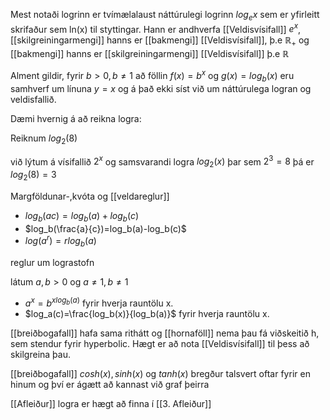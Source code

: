 Mest notaði logrinn er tvímælalaust náttúrulegi logrinn $log_e x$ sem er yfirleitt skrifaður sem ln(x) til styttingar. Hann er andhverfa [[Veldisvísifall]] $e^x$, [[skilgreiningarmengi]] hanns er [[bakmengi]] [[Veldisvísifall]], þ.e $\mathbb R_+$ og [[bakmengi]] hanns er [[skilgreiningarmengi]] [[Veldisvísifall]] þ.e $\mathbb R$

Alment gildir, fyrir $b>0,b\neq1$ að föllin $f(x)=b^x$ og $g(x)=log_b(x)$ eru samhverf um línuna $y=x$ og á það ekki síst við um náttúrulega logran og veldisfallið.

Dæmi hvernig á að reikna logra:

Reiknum $log_2 (8)$

við lýtum á vísifallið $2^x$ og samsvarandi logra $log_2(x)$ þar sem $2^3=8$ þá er $log_2(8)=3$

Margföldunar-,kvóta og [[veldareglur]]

- $log_b(ac)=log_b(a)+log_b(c)$
- $log_b(\frac{a}{c})=log_b(a)-log_b(c)$
- $log(a^r)=rlog_b(a)$

reglur um lograstofn

látum $a,b>0$ og $a\neq1,b\neq1$

- $a^x = b^{xlog_b(a)}$ fyrir hverja rauntölu x.
- $log_a(c)=\frac{log_b(x)}{log_b(a)}$ fyrir hverja rauntölu x.

[[breiðbogafall]] hafa sama rithátt og [[hornaföll]] nema þau fá viðskeitið h, sem stendur fyrir hyperbolic. Hægt er að nota [[Veldisvísifall]] til þess að skilgreina þau.

[[breiðbogafall]] $cosh(x),sinh(x)$ og $tanh(x)$ bregður talsvert oftar fyrir en hinum og því er ágætt að kannast við graf þeirra


[[Afleiður]] logra er hægt að finna í [[3. Afleiður]]
